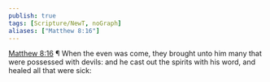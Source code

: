 ```yaml
---
publish: true
tags: [Scripture/NewT, noGraph]
aliases: ["Matthew 8:16"]
---
```

[Matthew 8:16](https://churchofjesuschrist.org/study/scriptures/nt/matt/8?lang=eng&id=p16#p16) ¶ When the even was come, they brought unto him many that were possessed with devils: and he cast out the spirits with his word, and healed all that were sick:
